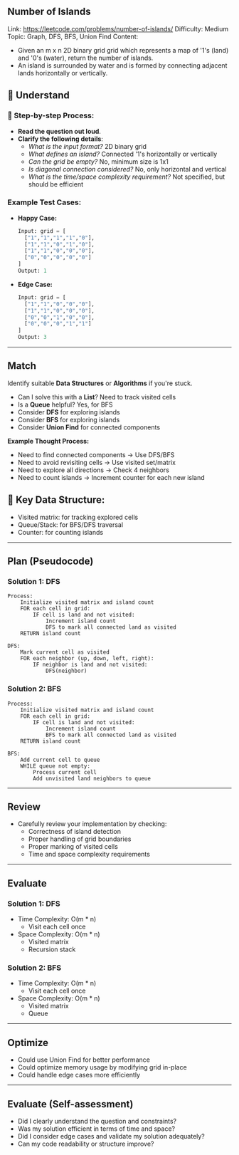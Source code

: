 ## Number of Islands
Link: https://leetcode.com/problems/number-of-islands/
Difficulty: Medium
Topic: Graph, DFS, BFS, Union Find
Content: 
- Given an m x n 2D binary grid grid which represents a map of '1's (land) and '0's (water), return the number of islands.
- An island is surrounded by water and is formed by connecting adjacent lands horizontally or vertically.

## 📖 Understand 

### 📌 Step-by-step Process:
- **Read the question out loud**.
- **Clarify the following details**:
  - *What is the input format?* 2D binary grid
  - *What defines an island?* Connected '1's horizontally or vertically
  - *Can the grid be empty?* No, minimum size is 1x1
  - *Is diagonal connection considered?* No, only horizontal and vertical
  - *What is the time/space complexity requirement?* Not specified, but should be efficient

### Example Test Cases:
- **Happy Case:**
  ```python
  Input: grid = [
    ["1","1","1","1","0"],
    ["1","1","0","1","0"],
    ["1","1","0","0","0"],
    ["0","0","0","0","0"]
  ]
  Output: 1
  ```

- **Edge Case:**
  ```python
  Input: grid = [
    ["1","1","0","0","0"],
    ["1","1","0","0","0"],
    ["0","0","1","0","0"],
    ["0","0","0","1","1"]
  ]
  Output: 3
  ```

---

## Match
Identify suitable **Data Structures** or **Algorithms** if you're stuck.

- Can I solve this with a **List**? Need to track visited cells
- Is a **Queue** helpful? Yes, for BFS
- Consider **DFS** for exploring islands
- Consider **BFS** for exploring islands
- Consider **Union Find** for connected components

**Example Thought Process:**
- Need to find connected components → Use DFS/BFS
- Need to avoid revisiting cells → Use visited set/matrix
- Need to explore all directions → Check 4 neighbors
- Need to count islands → Increment counter for each new island

## 🔑 Key Data Structure:
- Visited matrix: for tracking explored cells
- Queue/Stack: for BFS/DFS traversal
- Counter: for counting islands

---

## Plan (Pseudocode)

### Solution 1: DFS
```pseudo
Process:
    Initialize visited matrix and island count
    FOR each cell in grid:
        IF cell is land and not visited:
            Increment island count
            DFS to mark all connected land as visited
    RETURN island count

DFS:
    Mark current cell as visited
    FOR each neighbor (up, down, left, right):
        IF neighbor is land and not visited:
            DFS(neighbor)
```

### Solution 2: BFS
```pseudo
Process:
    Initialize visited matrix and island count
    FOR each cell in grid:
        IF cell is land and not visited:
            Increment island count
            BFS to mark all connected land as visited
    RETURN island count

BFS:
    Add current cell to queue
    WHILE queue not empty:
        Process current cell
        Add unvisited land neighbors to queue
```

---

## Review
- Carefully review your implementation by checking:
  - Correctness of island detection
  - Proper handling of grid boundaries
  - Proper marking of visited cells
  - Time and space complexity requirements

---

## Evaluate
### Solution 1: DFS
- Time Complexity: O(m * n)
  - Visit each cell once
- Space Complexity: O(m * n)
  - Visited matrix
  - Recursion stack

### Solution 2: BFS
- Time Complexity: O(m * n)
  - Visit each cell once
- Space Complexity: O(m * n)
  - Visited matrix
  - Queue

---

## Optimize
- Could use Union Find for better performance
- Could optimize memory usage by modifying grid in-place
- Could handle edge cases more efficiently

---

## Evaluate (Self-assessment)
- Did I clearly understand the question and constraints?
- Was my solution efficient in terms of time and space?
- Did I consider edge cases and validate my solution adequately?
- Can my code readability or structure improve?
